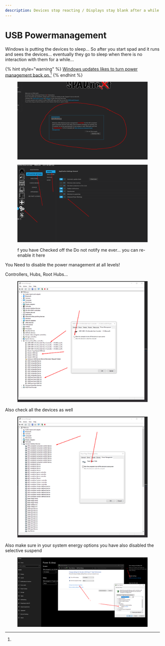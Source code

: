 ```yaml
---
description: Devices stop reacting / Displays stay blank after a while
---
```


# USB Powermanagement

Windows is putting the devices to sleep... So after you start spad and it runs and sees the devices... eventually they go to sleep when there is no interaction with them for a while...&#x20;



{% hint style="warning" %}
[Windows updates likes to turn power management back on.](#user-content-fn-1)[^1]
{% endhint %}

<figure><img src="../../.gitbook/assets/grafik (1).png" alt=""><figcaption></figcaption></figure>

<figure><img src="../../.gitbook/assets/grafik (2).png" alt=""><figcaption><p>f you have Checked off the Do not notify me ever... you can re-enable it here</p></figcaption></figure>

You Need to disable the power management at all levels!

Controllers, Hubs, Root Hubs...

<figure><img src="../../.gitbook/assets/grafik (3).png" alt=""><figcaption></figcaption></figure>

Also check all the devices as well

<figure><img src="../../.gitbook/assets/grafik (4).png" alt=""><figcaption></figcaption></figure>

Also make sure in your system energy options you have also disabled the selective suspend

<figure><img src="../../.gitbook/assets/grafik (5).png" alt=""><figcaption></figcaption></figure>

[^1]: 
